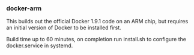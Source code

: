 ### docker-arm

This builds out the official Docker 1.9.1 code on an ARM chip, but 
requires an initial version of Docker to be installed first.

Build time up to 60 minutes, on completion run install.sh to configure 
the docker.service in systemd.

